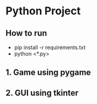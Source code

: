 # Python Project
## How to run
- pip install -r requirements.txt
- python <*.py>

## 1. Game using pygame

## 2. GUI using tkinter

